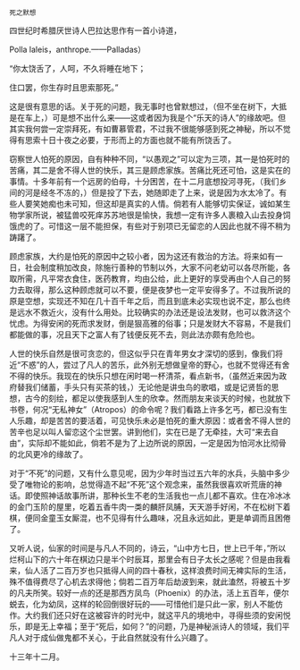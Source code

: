     死之默想 

   四世纪时希腊厌世诗人巴拉达思作有一首小诗道，

   Polla laleis，anthrope.——Palladas）

   “你太饶舌了，人呵，不久将睡在地下；

   住口罢，你生存时且思索那死。”

   这是很有意思的话。关于死的问题，我无事时也曾默想过，（但不坐在树下，大抵是在车上，）可是想不出什么来——这或者因为我是个“乐天的诗人”的缘故吧。但其实我何尝一定崇拜死，有如曹慕管君，不过我不很能够感到死之神秘，所以不觉得有思索十日十夜之必要，于形而上的方面也就不能有所饶舌了。

   窃察世人怕死的原因，自有种种不同，“以愚观之”可以定为三项，其一是怕死时的苦痛，其二是舍不得人世的快乐，其三是顾虑家族。苦痛比死还可怕，这是实在的事情。十多年前有一个远房的伯母，十分困苦，在十二月底想投河寻死，（我们乡间的河是经冬不冻的，）但是投了下去，她随即走了上来，说是因为水太冷了。有些人要笑她痴也未可知，但这却是真实的人情。倘若有人能够切实保证，诚如某生物学家所说，被猛兽咬死痒苏苏地很是愉快，我想一定有许多人裹粮入山去投身饲饿虎的了。可惜这一层不能担保，有些对于别项已无留恋的人因此也就不得不稍为踌躇了。

   顾虑家族，大约是怕死的原因中之较小者，因为这还有救治的方法。将来如有一日，社会制度稍加改良，除施行善种的节制以外，大家不问老幼可以各尽所能，各取所需，凡平常衣食住，医药教育，均由公给，此上更好的享受再由个人自己的努力去取得，那么这种顾虑就可以不要，便是夜梦也一定平安得多了。不过我所说的原是空想，实现还不知在几十百千年之后，而且到底未必实现也说不定，那么也终是远水不救近火，没有什么用处。比较确实的办法还是设法发财，也可以救济这个忧虑。为得安闲的死而求发财，倒是狠高雅的俗事；只是发财大不容易，不是我们都能做的事，况且天下之富人有了钱便反死不去，则此法亦颇有危险也。

   人世的快乐自然是很可贪恋的，但这似乎只在青年男女才深切的感到，像我们将近“不惑”的人，尝过了凡人的苦乐，此外别无想做皇帝的野心，也就不觉得还有舍不得的快乐。我现在的快乐只想在闲时喝一杯清茶，看点新书，（虽然近来因为政府替我们储蓄，手头只有买茶的钱，）无论他是讲虫鸟的歌唱，或是记贤哲的思想，古今的刻绘，都足以使我感到人生的欣幸。然而朋友来谈天的时候，也就放下书卷，何况“无私神女”（Atropos）的命令呢？我们看路上许多乞丐，都已没有生人乐趣，却是苦苦的要活着，可见快乐未必是怕死的重大原因：或者舍不得人世的苦辛也足以叫人留恋这个尘世罢。讲到他们，实在已是了无牵挂，大可“来去自由”，实际却不能如此，倘若不是为了上边所说的原因，一定是因为怕河水比彻骨的北风更冷的缘故了。

   对于“不死”的问题，又有什么意见呢，因为少年时当过五六年的水兵，头脑中多少受了唯物论的影响，总觉得造不起“不死”这个观念来，虽然我很喜欢听荒唐的神话。即使照神话故事所讲，那种长生不老的生活我也一点儿都不喜欢。住在冷冰冰的金门玉阶的屋里，吃着五香牛肉一类的麟肝凤脯，天天游手好闲，不在松树下着棋，便同金童玉女厮混，也不见得有什么趣味，况且永远如此，更是单调而且困倦了。

   又听人说，仙家的时间是与凡人不同的，诗云，“山中方七日，世上已千年，”所以烂柯山下的六十年在棋边只是半个时辰耳，那里会有日子太长之感呢？但是由我看来，仙人活了二百万岁也只抵得人间的四十春秋，这样浪费时间无裨实际的生活，殊不值得费尽了心机去求得他；倘若二百万年后劫波到来，就此溘然，将被五十岁的凡夫所笑。较好一点的还是那西方凤鸟（Phoenix）的办法，活上五百年，便尔蜕去，化为幼凤，这样的轮回倒很好玩的——可惜他们是只此一家，别人不能仿作。大约我们还只好在这被容许的时光中，就这平凡的境地中，寻得些须的安闲悦乐，即是无上幸福；至于“死后，如何？”的问题，乃是神秘派诗人的领域，我们平凡人对于成仙做鬼都不关心，于此自然就没有什么兴趣了。

   十三年十二月。

